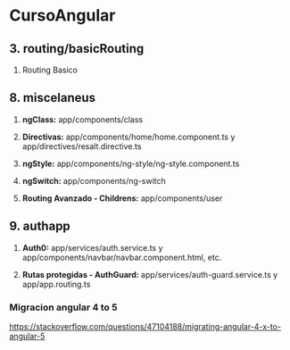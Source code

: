 # CursoAngular

## 3. routing/basicRouting

1. Routing Basico

## 8. miscelaneus

1. **ngClass:** app/components/class

1. **Directivas:** app/components/home/home.component.ts y app/directives/resalt.directive.ts

1. **ngStyle:** app/components/ng-style/ng-style.component.ts

1. **ngSwitch:** app/components/ng-switch

1. **Routing Avanzado - Childrens:** app/components/user

## 9. authapp

1. **Auth0:** app/services/auth.service.ts y app/components/navbar/navbar.component.html, etc.

1. **Rutas protegidas - AuthGuard:** app/services/auth-guard.service.ts y app/app.routing.ts

### Migracion angular 4 to 5

https://stackoverflow.com/questions/47104188/migrating-angular-4-x-to-angular-5
